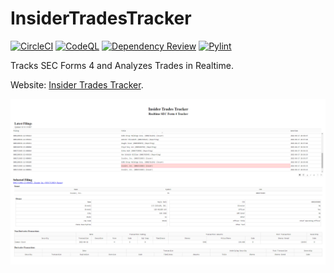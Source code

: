# InsiderTradesTracker
[![CircleCI](https://circleci.com/gh/punitarani/InsiderTradesTracker.svg?style=svg)](https://circleci.com/gh/punitarani/InsiderTradesTracker)
[![CodeQL](https://github.com/punitarani/InsiderTradesTracker/actions/workflows/codeql.yml/badge.svg)](https://github.com/punitarani/InsiderTradesTracker/actions/workflows/codeql.yml)
[![Dependency Review](https://github.com/punitarani/InsiderTradesTracker/actions/workflows/dependency-review.yml/badge.svg)](https://github.com/punitarani/InsiderTradesTracker/actions/workflows/dependency-review.yml)
[![Pylint](https://github.com/punitarani/InsiderTradesTracker/actions/workflows/pylint.yml/badge.svg)](https://github.com/punitarani/InsiderTradesTracker/actions/workflows/pylint.yml)


Tracks SEC Forms 4 and Analyzes Trades in Realtime.

Website: [Insider Trades Tracker](https://insider-trades-tracker.herokuapp.com/).

![Website Demo](https://github.com/punitarani/InsiderTradesTracker/blob/main/assets/demo/tracker_demo.png?raw=true)
